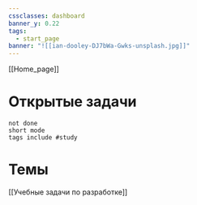 ```yaml
---
cssclasses: dashboard
banner_y: 0.22
tags:
  - start_page
banner: "![[ian-dooley-DJ7bWa-Gwks-unsplash.jpg]]"
---
```

[[Home_page]]
# Открытые задачи
```tasks
not done
short mode
tags include #study
```

# Темы
[[Учебные задачи по разработке]]

